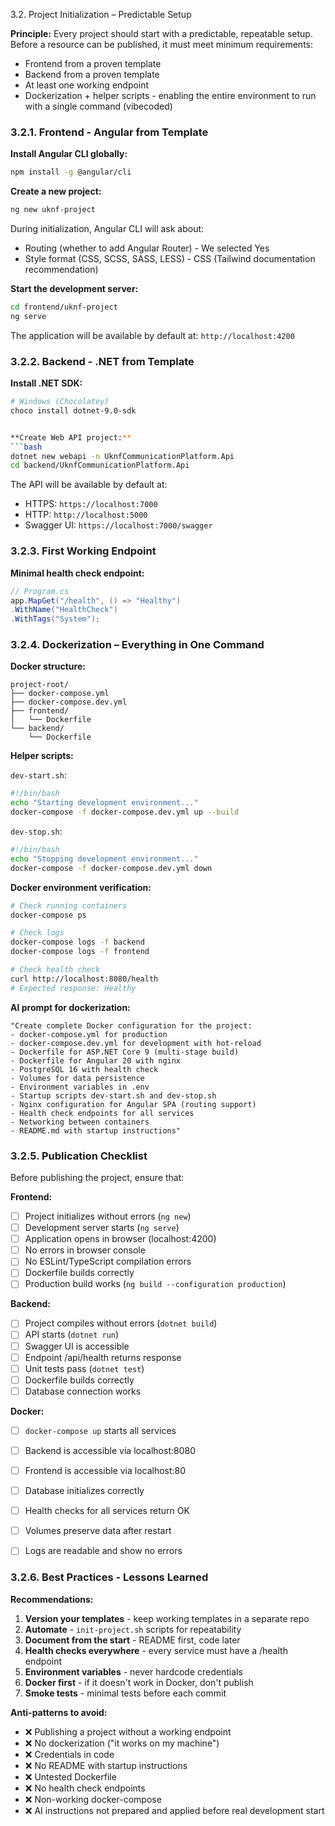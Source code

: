 3.2. Project Initialization – Predictable Setup

**Principle:** Every project should start with a predictable, repeatable setup. Before a resource can be published, it must meet minimum requirements:
- Frontend from a proven template
- Backend from a proven template
- At least one working endpoint
- Dockerization + helper scripts - enabling the entire environment to run with a single command (vibecoded)

### 3.2.1. Frontend - Angular from Template

**Install Angular CLI globally:**
```bash
npm install -g @angular/cli
```

**Create a new project:**
```bash
ng new uknf-project
```

During initialization, Angular CLI will ask about:
- Routing (whether to add Angular Router) - We selected Yes
- Style format (CSS, SCSS, SASS, LESS) - CSS (Tailwind documentation recommendation)

**Start the development server:**
```bash
cd frontend/uknf-project
ng serve
```

The application will be available by default at: `http://localhost:4200`


### 3.2.2. Backend - .NET from Template

**Install .NET SDK:**
```bash
# Windows (Chocolatey)
choco install dotnet-9.0-sdk


**Create Web API project:**
```bash
dotnet new webapi -n UknfCommunicationPlatform.Api
cd backend/UknfCommunicationPlatform.Api
```

The API will be available by default at:
- HTTPS: `https://localhost:7000`
- HTTP: `http://localhost:5000`
- Swagger UI: `https://localhost:7000/swagger`


### 3.2.3. First Working Endpoint

**Minimal health check endpoint:**

```csharp
// Program.cs
app.MapGet("/health", () => "Healthy")
.WithName("HealthCheck")
.WithTags("System");
```


### 3.2.4. Dockerization – Everything in One Command

**Docker structure:**
```
project-root/
├── docker-compose.yml
├── docker-compose.dev.yml
├── frontend/
│   └── Dockerfile
└── backend/
    └── Dockerfile
```

**Helper scripts:**

`dev-start.sh`:
```bash
#!/bin/bash
echo "Starting development environment..."
docker-compose -f docker-compose.dev.yml up --build
```

`dev-stop.sh`:
```bash
#!/bin/bash
echo "Stopping development environment..."
docker-compose -f docker-compose.dev.yml down
```

**Docker environment verification:**
```bash
# Check running containers
docker-compose ps

# Check logs
docker-compose logs -f backend
docker-compose logs -f frontend

# Check health check
curl http://localhost:8080/health
# Expected response: Healthy
```

**AI prompt for dockerization:**
```
"Create complete Docker configuration for the project:
- docker-compose.yml for production
- docker-compose.dev.yml for development with hot-reload
- Dockerfile for ASP.NET Core 9 (multi-stage build)
- Dockerfile for Angular 20 with nginx
- PostgreSQL 16 with health check
- Volumes for data persistence
- Environment variables in .env
- Startup scripts dev-start.sh and dev-stop.sh
- Nginx configuration for Angular SPA (routing support)
- Health check endpoints for all services
- Networking between containers
- README.md with startup instructions"
```

### 3.2.5. Publication Checklist

Before publishing the project, ensure that:

**Frontend:**
- [ ] Project initializes without errors (`ng new`)
- [ ] Development server starts (`ng serve`)
- [ ] Application opens in browser (localhost:4200)
- [ ] No errors in browser console
- [ ] No ESLint/TypeScript compilation errors
- [ ] Dockerfile builds correctly
- [ ] Production build works (`ng build --configuration production`)

**Backend:**
- [ ] Project compiles without errors (`dotnet build`)
- [ ] API starts (`dotnet run`)
- [ ] Swagger UI is accessible
- [ ] Endpoint /api/health returns response
- [ ] Unit tests pass (`dotnet test`)
- [ ] Dockerfile builds correctly
- [ ] Database connection works

**Docker:**
- [ ] `docker-compose up` starts all services
- [ ] Backend is accessible via localhost:8080
- [ ] Frontend is accessible via localhost:80
- [ ] Database initializes correctly
- [ ] Health checks for all services return OK
- [ ] Volumes preserve data after restart
- [ ] Logs are readable and show no errors


### 3.2.6. Best Practices - Lessons Learned

**Recommendations:**
1. **Version your templates** - keep working templates in a separate repo
2. **Automate** - `init-project.sh` scripts for repeatability
3. **Document from the start** - README first, code later
4. **Health checks everywhere** - every service must have a /health endpoint
5. **Environment variables** - never hardcode credentials
6. **Docker first** - if it doesn't work in Docker, don't publish
7. **Smoke tests** - minimal tests before each commit

**Anti-patterns to avoid:**
- ❌ Publishing a project without a working endpoint
- ❌ No dockerization ("it works on my machine")
- ❌ Credentials in code
- ❌ No README with startup instructions
- ❌ Untested Dockerfile
- ❌ No health check endpoints
- ❌ Non-working docker-compose
- ❌ AI instructions not prepared and applied before real development start